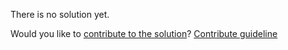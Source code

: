 
There is no solution yet.

Would you like to [contribute to the solution](https://github.com/BFEdev/BFE.dev-solutions/blob/main/problem/highlight-keywords-in-html-string_en.md)? [Contribute guideline](https://github.com/BFEdev/BFE.dev-solutions#how-to-contribute)
